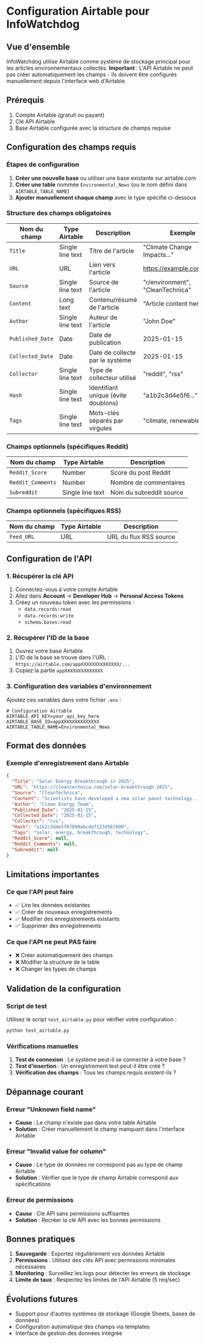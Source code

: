 # Configuration Airtable pour InfoWatchdog

## Vue d'ensemble

InfoWatchdog utilise Airtable comme système de stockage principal pour les articles environnementaux collectés. **Important** : L'API Airtable ne peut pas créer automatiquement les champs - ils doivent être configurés manuellement depuis l'interface web d'Airtable.

## Prérequis

1. Compte Airtable (gratuit ou payant)
2. Clé API Airtable
3. Base Airtable configurée avec la structure de champs requise

## Configuration des champs requis

### Étapes de configuration

1. **Créer une nouvelle base** ou utiliser une base existante sur airtable.com
2. **Créer une table** nommée `Environmental_News` (ou le nom défini dans `AIRTABLE_TABLE_NAME`)
3. **Ajouter manuellement chaque champ** avec le type spécifié ci-dessous

### Structure des champs obligatoires

| Nom du champ | Type Airtable | Description | Exemple |
|--------------|---------------|-------------|---------|
| `Title` | Single line text | Titre de l'article | "Climate Change Impacts..." |
| `URL` | URL | Lien vers l'article | https://example.com/article |
| `Source` | Single line text | Source de l'article | "r/environment", "CleanTechnica" |
| `Content` | Long text | Contenu/résumé de l'article | "Article content here..." |
| `Author` | Single line text | Auteur de l'article | "John Doe" |
| `Published_Date` | Date | Date de publication | 2025-01-15 |
| `Collected_Date` | Date | Date de collecte par le système | 2025-01-15 |
| `Collector` | Single line text | Type de collecteur utilisé | "reddit", "rss" |
| `Hash` | Single line text | Identifiant unique (évite doublons) | "a1b2c3d4e5f6..." |
| `Tags` | Single line text | Mots-clés séparés par virgules | "climate, renewable, solar" |

### Champs optionnels (spécifiques Reddit)

| Nom du champ | Type Airtable | Description |
|--------------|---------------|-------------|
| `Reddit_Score` | Number | Score du post Reddit |
| `Reddit_Comments` | Number | Nombre de commentaires |
| `Subreddit` | Single line text | Nom du subreddit source |

### Champs optionnels (spécifiques RSS)

| Nom du champ | Type Airtable | Description |
|--------------|---------------|-------------|
| `Feed_URL` | URL | URL du flux RSS source |

## Configuration de l'API

### 1. Récupérer la clé API

1. Connectez-vous à votre compte Airtable
2. Allez dans **Account** → **Developer Hub** → **Personal Access Tokens**
3. Créez un nouveau token avec les permissions :
   - `data.records:read`
   - `data.records:write`
   - `schema.bases:read`

### 2. Récupérer l'ID de la base

1. Ouvrez votre base Airtable
2. L'ID de la base se trouve dans l'URL : `https://airtable.com/appXXXXXXXXXXXXXX/...`
3. Copiez la partie `appXXXXXXXXXXXXXX`

### 3. Configuration des variables d'environnement

Ajoutez ces variables dans votre fichier `.env` :

```env
# Configuration Airtable
AIRTABLE_API_KEY=your_api_key_here
AIRTABLE_BASE_ID=appXXXXXXXXXXXXXX
AIRTABLE_TABLE_NAME=Environmental_News
```

## Format des données

### Exemple d'enregistrement dans Airtable

```json
{
  "Title": "Solar Energy Breakthrough in 2025",
  "URL": "https://cleantechnica.com/solar-breakthrough-2025",
  "Source": "CleanTechnica",
  "Content": "Scientists have developed a new solar panel technology...",
  "Author": "Clean Energy Team",
  "Published_Date": "2025-01-15",
  "Collected_Date": "2025-01-15",
  "Collector": "rss",
  "Hash": "a1b2c3d4e5f67890abcdef1234567890",
  "Tags": "solar, energy, breakthrough, technology",
  "Reddit_Score": null,
  "Reddit_Comments": null,
  "Subreddit": null
}
```

## Limitations importantes

### Ce que l'API peut faire
- ✅ Lire les données existantes
- ✅ Créer de nouveaux enregistrements
- ✅ Modifier des enregistrements existants
- ✅ Supprimer des enregistrements

### Ce que l'API ne peut PAS faire
- ❌ Créer automatiquement des champs
- ❌ Modifier la structure de la table
- ❌ Changer les types de champs

## Validation de la configuration

### Script de test

Utilisez le script `test_airtable.py` pour vérifier votre configuration :

```bash
python test_airtable.py
```

### Vérifications manuelles

1. **Test de connexion** : Le système peut-il se connecter à votre base ?
2. **Test d'insertion** : Un enregistrement test peut-il être créé ?
3. **Vérification des champs** : Tous les champs requis existent-ils ?

## Dépannage courant

### Erreur "Unknown field name"
- **Cause** : Le champ n'existe pas dans votre table Airtable
- **Solution** : Créer manuellement le champ manquant dans l'interface Airtable

### Erreur "Invalid value for column"
- **Cause** : Le type de données ne correspond pas au type de champ Airtable
- **Solution** : Vérifier que le type de champ Airtable correspond aux spécifications

### Erreur de permissions
- **Cause** : Clé API sans permissions suffisantes
- **Solution** : Recréer la clé API avec les bonnes permissions

## Bonnes pratiques

1. **Sauvegarde** : Exportez régulièrement vos données Airtable
2. **Permissions** : Utilisez des clés API avec permissions minimales nécessaires
3. **Monitoring** : Surveillez les logs pour détecter les erreurs de stockage
4. **Limite de taux** : Respectez les limites de l'API Airtable (5 req/sec)

## Évolutions futures

- Support pour d'autres systèmes de stockage (Google Sheets, bases de données)
- Configuration automatique des champs via templates
- Interface de gestion des données intégrée